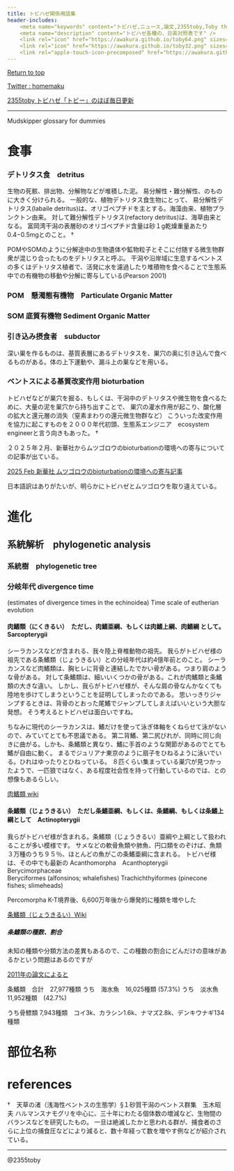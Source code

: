 ```yaml
---
title: トビハゼ関係用語集
header-includes:
	<meta name="keywords" content="トビハゼ,ニュース,論文,2355toby,Toby the mudskipper,P Modestus" />
	<meta name="description" content="トビハゼ各種の、日英対照表です" />
	<link rel="icon" href="https://awakura.github.io/toby64.png" sizes="64x64" type="image/png" /> 
	<link rel="icon" href="https://awakura.github.io/toby32.png" sizes="32x32" type="image/png" />  
	<link rel="apple-touch-icon-precomposed" href="https://awakura.github.io/toby150.png" />
---
```


[Return to top](https://awakura.github.io/)

[Twitter : homemaku](https://x.com/homemaku)

[2355toby トビハゼ「トビー」のほぼ毎日更新](https://www.youtube.com/channel/UCFq06QurrYT58m7wzqy1MZQ)

___


Mudskipper glossary for dummies

# 食事


### デトリタス食　detritus

生物の死骸、排出物、分解物などが堆積した泥。
易分解性・難分解性、のものに大きく分けられる。
一般的な、植物デトリタス食生物にとって、
易分解性デトリタス(labaile detritus)は、オリゴペプチドを主とする。海藻由来、植物プランクトン由来。
対して難分解性デトリタス(refactory detritus)は、海草由来となる。
富岡湾干潟の表層砂のオリゴペプチド含量は砂１g乾燥重量あたり0.4−0.5mgとのこと。
†

POMやSOMのように分解途中の生物遺体や鉱物粒子とそこに付随する微生物群衆が混じり合ったものをデトリタスと呼ぶ。
干潟や沿岸域に生息するベントスの多くはデトリタス植者で、活発に水を濾過したり堆積物を食べることで生態系中での有機物の移動や分解に寄与している(Pearson 2001)


### POM　懸濁態有機物　Particulate Organic Matter

### SOM  底質有機物 Sediment Organic Matter



### 引き込み摂食者　subductor
深い巣を作るものは、基質表層にあるデトリタスを、巣穴の奥に引き込んで食べるものがある。体の上下運動や、漏斗上の巣などを用いる。


### ベントスによる基質改変作用 bioturbation　

トビハゼなどが巣穴を掘る、もしくは、干潟中のデトリタスや微生物を食べるために、大量の泥を巣穴から持ち出すことで、
巣穴の灌水作用が起こり、酸化層の拡大と還元層の消失（窒素まわりの還元微生物群など）
こういった改変作用を協力に起こすものを２０００年代初頭、生態系エンジニア　ecosystem engineerと言う向きもあった。
†

２０２５年２月、新華社からムツゴロウのbioturbationの環境への寄与についての記事が出ている。

[2025 Feb 新華社 ムツゴロウのbioturbationの環境への寄与記事](https://jp.news.cn/20241106/b5499d47ad954391869d3ee361688a62/c.html)

日本語訳はありがたいが、明らかにトビハゼとムツゴロウを取り違えている。


# 進化

## 系統解析　phylogenetic analysis

### 系統樹　phylogenetic tree

### 分岐年代 divergence time

(estimates of divergence times in the echinoidea)  Time scale of eutherian evolution


#### 肉鰭類（にくきるい）　ただし、肉鰭亜綱、もしくは肉鰭上綱、肉鰭綱 として。　Sarcopterygii

シーラカンスなどが含まれる、我々陸上脊椎動物の祖先。
我らがトビハゼ様の祖先である条鰭類（じょうきるい）との分岐年代は約4億年前とのこと。
シーラカンスなど肉鰭類は、胸ヒレに背骨と連結したでかい骨がある。つまり肩のような骨がある。
対して条鰭類は、細いいくつかの骨がある。これが肉鰭類と条鰭類の大きな違い。
しかし、我らがトビハゼ様が、そんな肩の骨なんかなくても陸地を歩けてしまうということを証明してしまったのである。
思いっきりジャンプするときは、背骨のとおった尾鰭でジャンプしてしまえばいいという大胆な発想。
そう考えるとトビハゼは面白いですね。

ちなみに現代のシーラカンスは、鰭だけを使って泳ぎ体軸をくねらせて泳がないので、みていてとても不思議である。
第二背鰭、第二尻びれが、同時に同じ向きに曲がる。しかも、条鰭類と異なり、鰭に手首のような関節があるのでとても鰭が自由に動く。
まるでジュリアナ東京のように扇子をひねるように泳いでいる。ひれはゆったりとひねっている。
８匹くらい集まっている巣穴が見つかったようで、一匹狼ではなく、ある程度社会性を持って行動しているのでは、との想像もあるらしい。


[肉鰭類 wiki](https://ja.wikipedia.org/wiki/%E8%82%89%E9%B0%AD%E9%A1%9E)

#### 条鰭類（じょうきるい）　ただし条鰭亜綱、もしくは、条鰭綱、もしくは条鰭上綱として　Actinopterygii

我らがトビハゼ様が含まれる。条鰭類（じょうきるい）亜綱や上綱として扱われることが多い模様です。
サメなどの軟骨魚類や肺魚、円口類をのぞけば、魚類３万種のうち９５％、ほとんどの魚がこの条鰭亜綱に含まれる。
トビハゼ様は、その中でも最新の
Acanthomorpha　Acanthopterygii	
Berycimorphaceae	
Beryciformes (alfonsinos; whalefishes) 
Trachichthyiformes (pinecone fishes; slimeheads) 

Percomorpha
K-T境界後、6,600万年後から爆発的に種類を増やした

[条鰭類（じょうきるい）Wiki ](https://ja.wikipedia.org/wiki/%E6%9D%A1%E9%B0%AD%E9%A1%9E)

##### 条鰭類の種数、割合

未知の種類や分類方法の差異もあるので、この種数の割合にどんだけの意味があるかという問題はあるのですが

[2011年の論文によると](https://www.aori.u-tokyo.ac.jp/research/news/2011/files/Otophysi20110722.pdf)

条鰭類　合計　27,977種類
うち　海水魚　16,025種類 (57.3%)
うち　淡水魚　11,952種類　(42.7%)

うち骨鰾類 7,943種類　コイ3k、カラシン1.6k、ナマズ2.8k、デンキウナギ134種類





# 部位名称


# references

†　天草の渚（浅海性ベントスの生態学）§１砂質干潟のベントス群集　玉木昭夫
 ハルマンスナモグリを中心に、三十年にわたる個体数の増減など、生物間のバランスなどを研究したもの。
一旦は絶滅したかと思われる群が、捕食者のさらに上位の捕食圧などにより減ると、数十年経って数を増やす例などが紹介されている。


---

@2355toby
